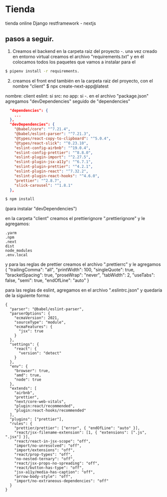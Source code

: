 # Tienda
tienda online Django restframework - nextjs

## pasos a seguir.
1. Creamos el backend en la carpeta raiz del proyecto
  -. una vez creado en entorno virtual creamos el archivo "requirements.txt" y en él colocamos todos los paquetes que vamos a instalar para el 
  ```bash
  $ pipenv install -r requirements.
  ```
  
  

2. creamos el front end también en la carpeta raiz del proyecto, con el nombre "client"
  $ npx create-next-app@latest

  nombre: client
  eslint: si
  src: no
  app: si
  -. en el archivo "package.json" agregamos "devDependencies" seguido de "dependencies"

  ```json
    "dependencies": {
      ...
    },
    "devDependencies": {
      "@babel/core": "^7.21.4",
      "@babel/eslint-parser": "^7.21.3",
      "@types/react-copy-to-clipboard": "^5.0.4",
      "@types/react-slick": "^0.23.10",
      "eslint-config-airbnb": "^19.0.4",
      "eslint-config-prettier": "^8.8.0",
      "eslint-plugin-import": "^2.27.5",
      "eslint-plugin-jsx-a11y": "^6.7.1",
      "eslint-plugin-prettier": "^4.2.1",
      "eslint-plugin-react": "^7.32.2",
      "eslint-plugin-react-hooks": "^4.6.0",
      "prettier": "^2.8.7",
      "slick-carousel": "^1.8.1"
    },
  ```

  ```bash
  $ npm install
  ```
  (para instalar "devDependencies")
  
  en la carpeta "client" creamos el prettierignore ".prettierignore" y le agregamos:

    .yarm
    .npm
    .next
    dist
    node_modules
    .env.local

  y para las reglas de prettier creamos el archivo ".prettierrc" y le agregamos
    {
      "trailingComma": "all",
      "printWidth": 100,
      "singleQuote": true,
      "bracketSpacing": true,
      "proseWrap": "never",
      "tabWidth": 2,
      "useTabs": false,
      "semi": true,
      "endOfLine": "auto"
    }

  para las reglas de eslint, agregamos en el archivo ".eslintrc.json" y quedaría de la siguiente forma:

    {
      "parser": "@babel/eslint-parser",
      "parserOptions": {
        "ecmaVersion": 2021,
        "sourceType": "module",
        "ecmaFeatures": {
          "jsx": true
        }
      },
      "settings": {
        "react": {
          "version": "detect"
        }
      },
      "env": {
        "browser": true,
        "amd": true,
        "node": true
      },
      "extends": [
        "airbnb",
        "prettier",
        "next/core-web-vitals",
        "plugin:react/recommended",
        "plugin:react-hooks/recommended"
      ],
      "plugins": ["prettier"],
      "rules": {
        "prettier/prettier": ["error", { "endOfLine": "auto" }],
        "react/jsx-filename-extension": [1, { "extensions": [".js", ".jsx"] }],
        "react/react-in-jsx-scope": "off",
        "import/no-unresolved": "off",
        "import/extensions": "off",
        "react/prop-types": "off",
        "no-nested-ternary": "off",
        "react/jsx-props-no-spreading": "off",
        "react/button-has-type": "off",
        "jsx-a11y/media-has-caption": "off",
        "arrow-body-style": "off",
        "import/no-extraneous-dependencies": "off"
      }
    }


